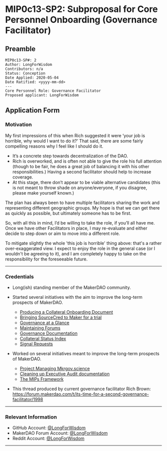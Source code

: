 # MIP0c13-SP2: Subproposal for Core Personnel Onboarding (Governance Facilitator) 

## Preamble
```
MIP0c13-SP#: 2
Author: LongForWisdom
Contributors: n/a
Status: Conception
Date Applied: 2020-05-04
Date Ratified: <yyyy-mm-dd>
---
Core Personnel Role: Governance Facilitator
Proposed applicant: LongForWisdom
```

## Application Form
    
### Motivation

My first impressions of this when Rich suggested it were ‘your job is horrible, why would I want to do it?’ That said, there are some fairly compelling reasons why I feel like I should do it.
- It’s a concrete step towards decentralization of the DAO.
- Rich is overworked, and is often not able to give the role his full attention (though to be fair, he does a great job of balancing it with his other responsibilities.) Having a second facilitator should help to increase coverage.
- At this stage, there don’t appear to be viable alternative candidates (this is not meant to throw shade on anyone/everyone, if you disagree, please make yourself known.)

The plan has always been to have multiple facilitators sharing the work and representing different geographic groups. My hope is that we can get there as quickly as possible, but ultimately someone has to be first.

So, with all this in mind, I’d be willing to take the role, if you’ll all have me. Once we have other Facilitators in place, I may re-evaluate and either decide to step down or aim to move into a different role.

To mitigate slightly the whole 'this job is horrible' thing above: that's a rather over-exaggerated view. I expect to enjoy the role in the general case (or I wouldn't be agreeing to it), and I am completely happy to take on the responsibility for the foreseeable future.

---

### Credentials
- Long(ish) standing member of the MakerDAO community.
- Started several initiatives with the aim to improve the long-term prospects of MakerDAO.
	- [Producing a Collateral Onboarding Document](https://forum.makerdao.com/t/governance-initiative-collateral-on-boarding-process/1344)
	- [Bringing SourceCred to Maker for a trial](https://forum.makerdao.com/t/governance-initiative-experimenting-with-sourcecred/1345)
	- [Governance at a Glance](https://forum.makerdao.com/t/governance-at-a-glance/84)
	- [Maintaining Forums](https://forum.makerdao.com/t/forum-navigation-index/648)
	- [Governance Documentation](https://community-development.makerdao.com/governance/common-topics)
	- [Collateral Status Index](https://forum.makerdao.com/t/collateral-status-index/2231)
	- [Signal Requests](https://forum.makerdao.com/t/meta-governance-signal-requests/55)

- Worked on several initiatives meant to improve the long-term prospects of MakerDAO.
	- [Project Managing Mkrgov.science](https://forum.makerdao.com/t/governance-initiative-maker-governance-analytics-dashboard/1346)
	- [Cleaning up Executive Audit documentation](https://community-development.makerdao.com/governance/executive-audit)
	- [The MIPs Framework](https://github.com/LongForWisdom/mips)

- This thread produced by current governance facilitator Rich Brown: https://forum.makerdao.com/t/its-time-for-a-second-governance-facilitator/1998

---

### Relevant Information
- GitHub Account: [@LongForWisdom](https://github.com/LongForWisdom)
- MakerDAO Forum Account: [@LongForWisdom](https://forum.makerdao.com/u/longforwisdom/)
- Reddit Account: [@LongForWisdom](https://www.reddit.com/user/LongForWisdom)

---